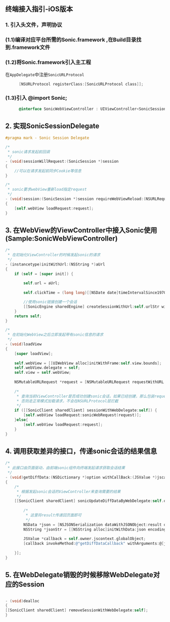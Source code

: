 
## 终端接入指引-iOS版本

### 1. 引入头文件，声明协议

### (1.1)编译对应平台所需的Sonic.framework ,在Build目录找到.framework文件

### (1.2)将Sonic.framework引入主工程
在```AppDelegate```中注册```SonicURLProtocol```
```Objective-C
      [NSURLProtocol registerClass:[SonicURLProtocol class]];
```

### (1.3)引入 @import Sonic;
```Objective-C
      @interface SonicWebViewController : UIViewController<SonicSessionDelegate,UIWebViewDelegate>
```

## 2. 实现SonicSessionDelegate
```Objective-C
#pragma mark - Sonic Session Delegate

/*
 * sonic请求发起前回调
 */
- (void)sessionWillRequest:(SonicSession *)session
{
    //可以在请求发起前同步Cookie等信息
}

/*
 * sonic要求webView重新load指定request
 */
- (void)session:(SonicSession *)session requireWebViewReload:(NSURLRequest *)request
{
    [self.webView loadRequest:request];
}
```

## 3. 在WebView的ViewController中接入Sonic使用 (Sample:SonicWebViewController)
```Objective-C
/*
 * 在初始化ViewController的时候发起sonic的请求
 */
- (instancetype)initWithUrl:(NSString *)aUrl
{
    if (self = [super init]) {
        
        self.url = aUrl;
        
        self.clickTime = (long long)[[NSDate date]timeIntervalSince1970]*1000; 

        //使用sonic链接创建一个会话
        [[SonicEngine sharedEngine] createSessionWithUrl:self.urlStr withWebDelegate:self];
    }
    return self;
}

/*
 * 在初始化WebView之后立即发起带有sonic信息的请求
 */
- (void)loadView
{
    [super loadView];
    
    self.webView = [[UIWebView alloc]initWithFrame:self.view.bounds];
    self.webView.delegate = self;
    self.view = self.webView;
    
    NSMutableURLRequest *request = [NSMutableURLRequest requestWithURL:[NSURL URLWithString:self.url]];
    
    /*
     * 查询当前ViewController是否成功创建sonic会话，如果已经创建，那么包装request成sonic请求，以便在NSURLProtocol层拦截
     * 否则走正常模式加载请求，不会在NSURLProtocol层拦截
     */
    if ([[SonicClient sharedClient] sessionWithWebDelegate:self]) {
        [self.webView loadRequest:sonicWebRequest(request)];
    }else{
        [self.webView loadRequest:request];
    }
}
```

## 4. 调用获取差异的接口，传递sonic会话的结果信息
```Objective-C
/*
 * 此接口由页面驱动，由前端sonic组件向终端发起请求获取会话结果
 */
- (void)getDiffData:(NSDictionary *)option withCallBack:(JSValue *)jscallback
{
	/*
	 * 根据发起sonic会话的ViewController来查询需要的结果
	 */
    [[SonicClient sharedClient] sonicUpdateDiffDataByWebDelegate:self.owner completion:^(NSDictionary *result) {
       
        /*
         * 这里将result传递回页面即可
         */
        NSData *json = [NSJSONSerialization dataWithJSONObject:result options:NSJSONWritingPrettyPrinted error:nil];
        NSString *jsonStr = [[NSString alloc]initWithData:json encoding:NSUTF8StringEncoding];
        
        JSValue *callback = self.owner.jscontext.globalObject;
        [callback invokeMethod:@"getDiffDataCallback" withArguments:@[jsonStr]];
        
    }];
}
```

## 5. 在WebDelegate销毁的时候移除WebDelegate对应的Session
```Objective-C

- (void)dealloc
{
[[SonicClient sharedClient] removeSessionWithWebDelegate:self];
}
```
